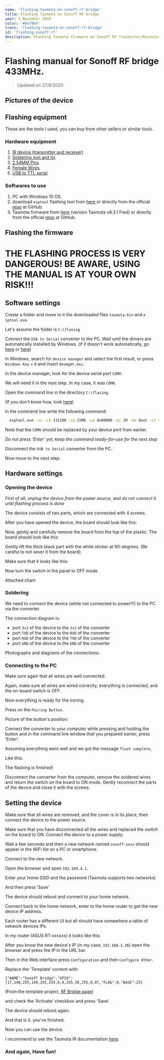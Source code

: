 ```yaml
---
name: 'flashing-tasmota-on-sonoff-rf-bridge'
title: Flashing Tasmota on Sonoff RF bridge
year: 1 November 2019
color: '#8e7964'
trans: 'flashing-tasmota-on-sonoff-rf-bridge'
id: 'flashing-sonoff-rf'
description: Flashing Tasmota firmware on Sonoff RF Trasmitter/Recevier manual
---
```


# Flashing manual for Sonoff RF bridge 433MHz.

> Updated on 27/6/2020

## Pictures of the device

<image-responsive class="center" imageURL="blog/flashing-sonoff-rf/device-1.jpg"  alt="Device"/>
<image-responsive class="center" imageURL="blog/flashing-sonoff-rf/device-2.jpg"  alt="Device"/>
<image-responsive class="center" imageURL="blog/flashing-sonoff-rf/device-3.jpg"  alt="Device"/>
<image-responsive class="center" imageURL="blog/flashing-sonoff-rf/device-4.jpg"  alt="Device"/>

## Flashing equipment

These are the tools I used, you can buy from other sellers or similar tools.

### Hardware equipment

1. [IR device (transmitter and receiver)](https://www.aliexpress.com/item/32995684766.html)
1. [Soldering iron and tin](https://www.aliexpress.com/item/924260113.html)
1. [2.54MM Pins](https://www.aliexpress.com/item/33038082958.html)
1. [Female Wires](https://www.aliexpress.com/item/32636873838.html)
1. [USB to TTL serial](https://www.aliexpress.com/item/32969146794.html)

### Softwares to use

1. PC with Windows 10 OS.
1. download `esptool` flashing tool from [here](/assets/esptool.exe) or directly from the official [repo](https://github.com/espressif/esptool) at GitHub.
1. Tasmota firmware from [here](/assets/tasmota.bin) (version Tasmota v8.3.1 Fred) or directly from the official [repo](https://github.com/arendst/Tasmota/releases) at GitHub.

## Flashing the firmware

# THE FLASHING PROCESS IS VERY DANGEROUS! BE AWARE, USING THE MANUAL IS AT YOUR OWN RISK!!!

## Software settings

Create a folder and move to it the downloaded files
`tasmota.bin` and `e sptool.exe`.

Let's assume the folder is `C:\flasing`

Connect the `USB to Serial` converter to the PC.
Wait until the drivers are automatically installed by Windows.
(if it doesn't work automatically, go [here](http://www.prolific.com.tw/US/ShowProduct.aspx?p_id=225&pcid=41) or [here](https://answers.microsoft.com/en-us/windows/forum/windows_10-hardware/prolific-usb-to-serial-comm-port-windows-10/0a4f8e48-7135-4434-9d10-349c9ce87fcf?auth=1))

In Windows, search for `device manager`
and select the first result, or press `Windows Key` + `R` and insert `devmgmt.msc`.

In the device manager, look for the device serial port `COMX`.

We will need it in the next step. In my case, it was `COM6`.

<image-responsive class="center" imageURL="blog/flashing-sonoff-rf/device-manager.png"  alt="Device manager"/>

Open the command line in the directory `C:\flasing`.

(If you don't know how, look [here](https://www.thewindowsclub.com/how-to-open-command-prompt-from-right-click-menu))

In the command line write the following command:

```bash
  esptool.exe -vv -cb 115200 -cp COM6 -ca 0x00000 -bz 1M -bm dout -cf tasmota.bin
```

Note that the `COM6` should be replaced by your device port from earlier.

*Do not press 'Enter' yet, keep the command ready-for-use for the next step*

Disconnect the `USB to Serial` converter from the PC.

Now move to the next step:

## Hardware settings

### Opening the device

*First of all, unplug the device from the power source, and do not connect it until flashing process is done*

The device consists of two parts, which are connected with 4 screws.

<image-responsive class="center" imageURL="blog/flashing-sonoff-rf/device-screws.jpg"  alt="Device screws"/>

After you have opened the device, the board should look like this:

<image-responsive class="center" imageURL="blog/flashing-sonoff-rf/device-opend.jpg"  alt="Device opend"/>

Now, gently and carefully remove the board from the top of the plastic.
The board should look like this:

<image-responsive class="center" imageURL="blog/flashing-sonoff-rf/device-board.jpg"  alt="Device board"/>

Gently lift the thick black part with the white sticker at 90-degrees.
(Be careful to not sever it from the board).

Make sure that it looks like this:

<image-responsive class="center" imageURL="blog/flashing-sonoff-rf/device-board-ready.jpg"  alt="Device board ready"/>

Now turn the switch in the panel to OFF mode.

Attached chart:
<image-responsive class="center" imageURL="blog/flashing-sonoff-rf/board-switch.png"  alt="Device board ready"/>

### Soldering

We need to connect the device (while not connected to power!!!) to the PC via the converter.

The connection diagram is:

* port `3v3` of the device to the `3v3` of the converter
* port `TXD` of the device to the `RXD` of the converter
* port `RXD` of the device to the `TXD` of the converter
* port `GND` of the device to the `GND` of the converter

Photographs and diagrams of the connections:

<image-responsive class="center" imageURL="blog/flashing-sonoff-rf/board-arrows.png"  alt="Full wiring"/>
<image-responsive class="center" imageURL="blog/flashing-sonoff-rf/device-wiring-1.jpg"  alt="Full wiring"/>
<image-responsive class="center" imageURL="blog/flashing-sonoff-rf/device-wiring-2.jpg"  alt="Full wiring"/>
<image-responsive class="center" imageURL="blog/flashing-sonoff-rf/device-wiring-3.jpg"  alt="Full wiring"/>

### Connecting to the PC

Make sure again that all wires are well connected.

Again, make sure all wires are wired correctly, everything is connected, and the on-board switch is OFF.

Now everything is ready for the ironing

Press on the `Pairing Button`.

Picture of the button's position:
<image-responsive class="center" imageURL="blog/flashing-sonoff-rf/pairing-button.png"  alt="Full wiring"/>

Connect the converter to your computer while pressing and holding the button and in the command line window that you prepared earlier, press 'Enter'.

Assuming everything went well and we got the message `flush complete`,

Like this:
<image-responsive class="center" imageURL="blog/flashing-sonoff-rf/flash-cmd.jpg"  alt="Full wiring"/>

The flashing is finished!

Disconnect the converter from the computer, remove the soldered wires and return the switch on the board to ON mode.
Gently reconnect the parts of the device and close it with the screws.

## Setting the device

Make sure that all wires are removed, and the cover is in its place, then connect the device to the power source.

Make sure that you have disconnected all the wires and replaced the switch on the board to ON.
Connect the device to a power supply.

Wait a few seconds and then a new network named `sonoff-xxxx` should appear in the WiFi list on a PC or smartphone.

<image-responsive class="center" imageURL="blog/flashing-sonoff-rf/networks.jpg"  alt="networks"/>

Connect to the new network.

Open the browser and open `192.168.4.1`. 

Enter your home SSID and the password (Tasmota supports two networks)

And then press 'Save'

<image-responsive class="center" imageURL="blog/flashing-sonoff-rf/ssid-config.jpg"  alt="ssid config"/>

The device should reboot and connect to your home network.

Connect back to the home network, enter to the home router to get the new device IP address.

Each router has a different UI but all should have somewhere a table of network devices IPs.  

In my router (ASUS RT-xxxxxx) it looks like this: 

<image-responsive class="center" imageURL="blog/flashing-sonoff-rf/dhcp-ips.jpg"  alt="DHCP IPs"/>

After you know the new device's IP (in my case, `192.168.1.36`)
open the browser and press the IP in the URL bar.

Then in the Web interface press `Configuration` and then `Configure Other`.

Replace the 'Template' content with:

```
{"NAME":"Sonoff Bridge","GPIO":[17,148,255,149,255,255,0,0,255,56,255,0,0],"FLAG":0,"BASE":25}
```

(From the template project, [RF Bridge page](https://blakadder.github.io/templates/sonoff_RF_bridge.html))

and check the 'Activate' checkbox
and press 'Save'.

The device should reboot again.

And that is it. you've finished.

Now you can use the device.

I recommend to see the Tasmota IR documentation [here](https://github.com/arendst/Sonoff-Tasmota/wiki/Commands#sonoff-rf-bridge).

### And again, Have fun!
